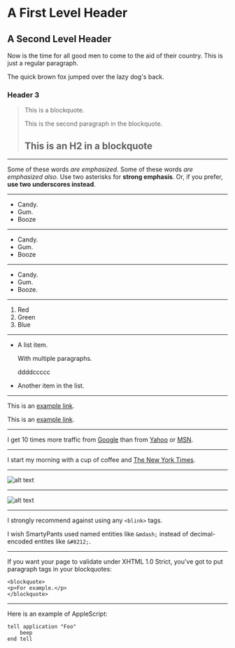 A First Level Header
====================
A Second Level Header
---------------------

Now is the time for all good men to come to
the aid of their country. This is just a
regular paragraph.

The quick brown fox jumped over the lazy
dog's back.
### Header 3

> This is a blockquote.
> 
> This is the second paragraph in the blockquote.
>
> ## This is an H2 in a blockquote

---
Some of these words *are emphasized*.
Some of these words _are emphasized also_.
Use two asterisks for **strong emphasis**.
Or, if you prefer, __use two underscores instead__.

---
* Candy.
* Gum.
* Booze

---
+ Candy.
+ Gum.
+ Booze

---
- Candy.
- Gum.
- Booze.

---
1. Red
2. Green
3. Blue

---
* A list item.

    With multiple paragraphs.

	ddddccccc

* Another item in the list.

---
This is an [example link](http://example.com/).

This is an [example link](http://example.com/ "With a Title").

---
I get 10 times more traffic from [Google][1] than from
[Yahoo][2] or [MSN][3].

[1]: http://google.com/ "Google"
[2]: http://search.yahoo.com/ "Yahoo Search"
[3]: http://search.msn.com/ "MSN Search"
---

I start my morning with a cup of coffee and
[The New York Times][NY Times].

[ny times]: http://www.nytimes.com/

---
![alt text](/path/to/img.jpg "Title")

---

![alt text][id]

[id]: /path/to/img.jpg "Title"

---

I strongly recommend against using any `<blink>` tags.

I wish SmartyPants used named entities like `&mdash;`
instead of decimal-encoded entites like `&#8212;`.

---

If you want your page to validate under XHTML 1.0 Strict,
you've got to put paragraph tags in your blockquotes:

	<blockquote>
	<p>For example.</p>
	</blockquote>

---

Here is an example of AppleScript:

    tell application "Foo"
        beep
    end tell
